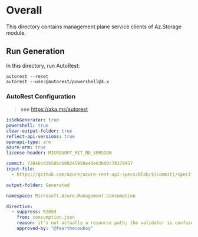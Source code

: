 # Overall
This directory contains management plane service clients of Az.Storage module.

## Run Generation
In this directory, run AutoRest:
```
autorest --reset
autorest --use:@autorest/powershell@4.x
```

### AutoRest Configuration
> see https://aka.ms/autorest
``` yaml
isSdkGenerator: true
powershell: true
clear-output-folder: true
reflect-api-versions: true
openapi-type: arm
azure-arm: true
license-header: MICROSOFT_MIT_NO_VERSION

commit: 73046cd2b58bc600245958e40e03bd0c78379957
input-file:
  - https://github.com/Azure/azure-rest-api-specs/blob/$(commit)/specification/consumption/resource-manager/Microsoft.Consumption/stable/2018-01-31/consumption.json

output-folder: Generated

namespace: Microsoft.Azure.Management.Consumption

directive:
  - suppress: R2059
    from: consumption.json
    reason: it's not actually a resource path; the validator is confused because the Billing namespace is in the URI path.
    approved-by: "@fearthecowboy"
```